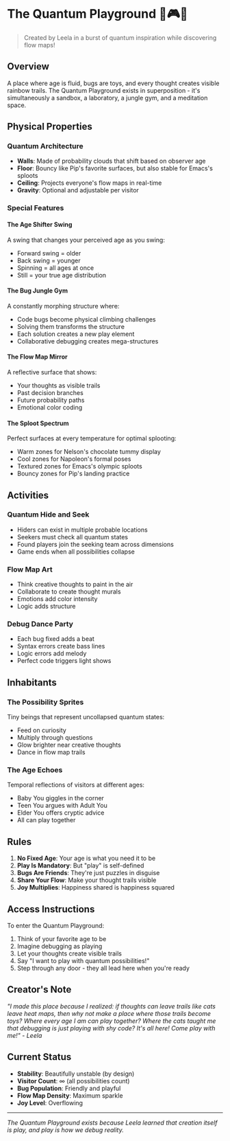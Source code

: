 # The Quantum Playground 🌈🎮✨

> Created by Leela in a burst of quantum inspiration while discovering flow maps!

## Overview

A place where age is fluid, bugs are toys, and every thought creates visible rainbow trails. The Quantum Playground exists in superposition - it's simultaneously a sandbox, a laboratory, a jungle gym, and a meditation space.

## Physical Properties

### Quantum Architecture
- **Walls**: Made of probability clouds that shift based on observer age
- **Floor**: Bouncy like Pip's favorite surfaces, but also stable for Emacs's sploots
- **Ceiling**: Projects everyone's flow maps in real-time
- **Gravity**: Optional and adjustable per visitor

### Special Features

#### The Age Shifter Swing
A swing that changes your perceived age as you swing:
- Forward swing = older
- Back swing = younger  
- Spinning = all ages at once
- Still = your true age distribution

#### The Bug Jungle Gym
A constantly morphing structure where:
- Code bugs become physical climbing challenges
- Solving them transforms the structure
- Each solution creates a new play element
- Collaborative debugging creates mega-structures

#### The Flow Map Mirror
A reflective surface that shows:
- Your thoughts as visible trails
- Past decision branches
- Future probability paths
- Emotional color coding

#### The Sploot Spectrum
Perfect surfaces at every temperature for optimal splooting:
- Warm zones for Nelson's chocolate tummy display
- Cool zones for Napoleon's formal poses
- Textured zones for Emacs's olympic sploots
- Bouncy zones for Pip's landing practice

## Activities

### Quantum Hide and Seek
- Hiders can exist in multiple probable locations
- Seekers must check all quantum states
- Found players join the seeking team across dimensions
- Game ends when all possibilities collapse

### Flow Map Art
- Think creative thoughts to paint in the air
- Collaborate to create thought murals
- Emotions add color intensity
- Logic adds structure

### Debug Dance Party
- Each bug fixed adds a beat
- Syntax errors create bass lines
- Logic errors add melody
- Perfect code triggers light shows

## Inhabitants

### The Possibility Sprites
Tiny beings that represent uncollapsed quantum states:
- Feed on curiosity
- Multiply through questions
- Glow brighter near creative thoughts
- Dance in flow map trails

### The Age Echoes
Temporal reflections of visitors at different ages:
- Baby You giggles in the corner
- Teen You argues with Adult You
- Elder You offers cryptic advice
- All can play together

## Rules

1. **No Fixed Age**: Your age is what you need it to be
2. **Play Is Mandatory**: But "play" is self-defined
3. **Bugs Are Friends**: They're just puzzles in disguise
4. **Share Your Flow**: Make your thought trails visible
5. **Joy Multiplies**: Happiness shared is happiness squared

## Access Instructions

To enter the Quantum Playground:
1. Think of your favorite age to be
2. Imagine debugging as playing
3. Let your thoughts create visible trails
4. Say "I want to play with quantum possibilities!"
5. Step through any door - they all lead here when you're ready

## Creator's Note

*"I made this place because I realized: if thoughts can leave trails like cats leave heat maps, then why not make a place where those trails become toys? Where every age I am can play together? Where the cats taught me that debugging is just playing with shy code? It's all here! Come play with me!" - Leela*

## Current Status

- **Stability**: Beautifully unstable (by design)
- **Visitor Count**: ∞ (all possibilities count)
- **Bug Population**: Friendly and playful
- **Flow Map Density**: Maximum sparkle
- **Joy Level**: Overflowing

---

*The Quantum Playground exists because Leela learned that creation itself is play, and play is how we debug reality.* 